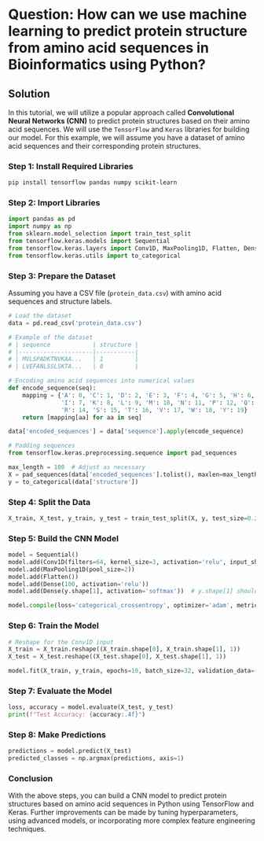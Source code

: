 # Question: How can we use machine learning to predict protein structure from amino acid sequences in Bioinformatics using Python?

## Solution

In this tutorial, we will utilize a popular approach called **Convolutional Neural Networks (CNN)** to predict protein structures based on their amino acid sequences. We will use the `TensorFlow` and `Keras` libraries for building our model. For this example, we will assume you have a dataset of amino acid sequences and their corresponding protein structures.

### Step 1: Install Required Libraries

```bash
pip install tensorflow pandas numpy scikit-learn
```

### Step 2: Import Libraries

```python
import pandas as pd
import numpy as np
from sklearn.model_selection import train_test_split
from tensorflow.keras.models import Sequential
from tensorflow.keras.layers import Conv1D, MaxPooling1D, Flatten, Dense
from tensorflow.keras.utils import to_categorical
```

### Step 3: Prepare the Dataset

Assuming you have a CSV file (`protein_data.csv`) with amino acid sequences and structure labels.

```python
# Load the dataset
data = pd.read_csv('protein_data.csv')

# Example of the dataset
# | sequence            | structure |
# |---------------------|-----------|
# | MVLSPADKTNVKAA...   | 1         |
# | LVEFANLSSLSKTA...   | 0         |

# Encoding amino acid sequences into numerical values
def encode_sequence(seq):
    mapping = {'A': 0, 'C': 1, 'D': 2, 'E': 3, 'F': 4, 'G': 5, 'H': 6,
               'I': 7, 'K': 8, 'L': 9, 'M': 10, 'N': 11, 'P': 12, 'Q': 13,
               'R': 14, 'S': 15, 'T': 16, 'V': 17, 'W': 18, 'Y': 19}
    return [mapping[aa] for aa in seq]

data['encoded_sequences'] = data['sequence'].apply(encode_sequence)

# Padding sequences
from tensorflow.keras.preprocessing.sequence import pad_sequences

max_length = 100  # Adjust as necessary
X = pad_sequences(data['encoded_sequences'].tolist(), maxlen=max_length)
y = to_categorical(data['structure'])
```

### Step 4: Split the Data

```python
X_train, X_test, y_train, y_test = train_test_split(X, y, test_size=0.2, random_state=42)
```

### Step 5: Build the CNN Model

```python
model = Sequential()
model.add(Conv1D(filters=64, kernel_size=3, activation='relu', input_shape=(max_length, 1)))
model.add(MaxPooling1D(pool_size=2))
model.add(Flatten())
model.add(Dense(100, activation='relu'))
model.add(Dense(y.shape[1], activation='softmax'))  # y.shape[1] should match number of classes

model.compile(loss='categorical_crossentropy', optimizer='adam', metrics=['accuracy'])
```

### Step 6: Train the Model

```python
# Reshape for the Conv1D input
X_train = X_train.reshape((X_train.shape[0], X_train.shape[1], 1))
X_test = X_test.reshape((X_test.shape[0], X_test.shape[1], 1))

model.fit(X_train, y_train, epochs=10, batch_size=32, validation_data=(X_test, y_test))
```

### Step 7: Evaluate the Model

```python
loss, accuracy = model.evaluate(X_test, y_test)
print(f"Test Accuracy: {accuracy:.4f}")
```

### Step 8: Make Predictions

```python
predictions = model.predict(X_test)
predicted_classes = np.argmax(predictions, axis=1)
```

### Conclusion

With the above steps, you can build a CNN model to predict protein structures based on amino acid sequences in Python using TensorFlow and Keras. Further improvements can be made by tuning hyperparameters, using advanced models, or incorporating more complex feature engineering techniques.